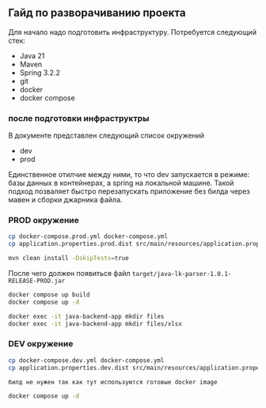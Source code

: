 ## Гайд по разворачиванию проекта
Для начало надо подготовить инфраструктуру. 
Потребуется следующий стек:
* Java 21
* Maven
* Spring 3.2.2
* git
* docker
* docker compose

### после подготовки инфраструктры

В документе представлен следующий список окружений
* dev
* prod

Единственное отилчие между ними, то что dev запускается 
в режиме: базы данных в контейнерах, а spring на локальной машине.
Такой подход позваляет быстро перезапускать приложение без билда 
через мавен и сборки джарника файла.

### PROD окружение
```bash
cp docker-compose.prod.yml docker-compose.yml
cp application.properties.prod.dist src/main/resources/application.properties
```


```bash
mvn clean install -DskipTests=true
```
После чего должен появиться файл `target/java-lk-parser-1.0.1-RELEASE-PROD.jar`

```bash
docker compose up build
docker compose up -d
```

```bash
docker exec -it java-backend-app mkdir files
docker exec -it java-backend-app mkdir files/xlsx
```

### DEV окружение
```bash
cp docker-compose.dev.yml docker-compose.yml
cp application.properties.dev.dist src/main/resources/application.properties
```

`билд не нужен так как тут используются готовые docker image`
```bash
docker compose up -d
```